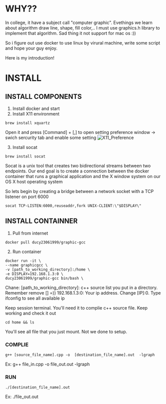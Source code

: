# WHY??
In college, it have a subject call "computer graphic". Evethings we learn about algorithm draw line, shape, fill color,..
I must use graphics.h library to implement that algorithm. Sad thing it not support for mac os :))

So i figure out use docker to use linux by virural machine, write some script and hope your guy enjoy.

Here is my introduction!

# INSTALL 
## INSTALL COMPONENTS
1. Install docker and start
2. Install X11 environment

```
brew install xquartz
```
Open it and press [Command] + [,] to open setting preference window -> swich sercurity tab and enable some setting
![X11_Preference](https://miro.medium.com/max/1960/1*zMO-bPar1Z1AUUH-O2WBfw.png)

3. Install socat
```
brew install socat
```
Socat is a unix tool that creates two bidirectional streams between two endpoints. Our end goal is to create a connection between the docker container that runs a graphical application and the X window system on our OS X host operating system

So lets begin by creating a bridge between a network socket with a TCP listener on port 6000
```
socat TCP-LISTEN:6000,reuseaddr,fork UNIX-CLIENT:\"$DISPLAY\"
```

## INSTALL CONTAINNER
1. Pull from internet
```
docker pull ducy23061999/graphic-gcc
```
2. Run container

```
docker run -it \
--name graphicgcc \     
-v [path_to_working_directory]:/home \
-e DISPLAY=192.168.1.3:0 \
ducy23061999/graphic-gcc bin/bash \
```
Chane: 
[path_to_working_directory]: c++ source list you put in a directory. Remember remove [] =))
192.168.1.3:0: Your ip address. Change [IP]:0. Type ifconfig to see all available ip

Keep session terminal. You'll need it to complie c++ source file. Keep working and check it out

```
cd home && ls
```
You'll see all file that you just mount. Not we done to setup. 
### COMPLIE
```
g++ [source_file_name].cpp -o  [destination_file_name].out  -lgraph
```
Ex: g++ file_in.cpp -o  file_out.out  -lgraph
### RUN
```
./[destination_file_name].out
```
Ex: ./file_out.out
